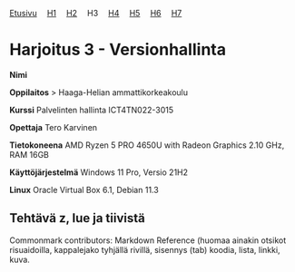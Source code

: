 [Etusivu](http://jyrinsan.github.io/palvelintenhallinta/index.html) 
&emsp;[H1](http://jyrinsan.github.io/palvelintenhallinta/h1.html)
&emsp;[H2](http://jyrinsan.github.io/palvelintenhallinta/h2.html)
&emsp;H3
&emsp;[H4](http://jyrinsan.github.io/palvelintenhallinta/h4.html)
&emsp;[H5](http://jyrinsan.github.io/palvelintenhallinta/h5.html)
&emsp;[H6](http://jyrinsan.github.io/palvelintenhallinta/h6.html)
&emsp;[H7](http://jyrinsan.github.io/palvelintenhallinta/h7.html)

# Harjoitus 3 - Versionhallinta

**Nimi** 

**Oppilaitos**  > Haaga-Helian ammattikorkeakoulu

**Kurssi** Palvelinten hallinta ICT4TN022-3015

**Opettaja** Tero Karvinen

**Tietokoneena** AMD Ryzen 5 PRO 4650U with Radeon Graphics 2.10 GHz, RAM 16GB

**Käyttöjärjestelmä** Windows 11 Pro, Versio 21H2

**Linux** Oracle Virtual Box 6.1, Debian 11.3

## Tehtävä z, lue ja tiivistä

Commonmark contributors: Markdown Reference (huomaa ainakin otsikot risuaidoilla, kappalejako tyhjällä rivillä, sisennys (tab) koodia, lista, linkki, kuva.

